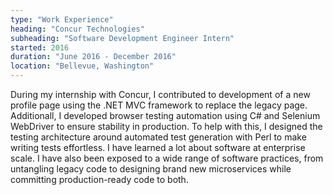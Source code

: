 ```yaml
---
type: "Work Experience"
heading: "Concur Technologies"
subheading: "Software Development Engineer Intern"
started: 2016
duration: "June 2016 - December 2016"
location: "Bellevue, Washington"
---
```


During my internship with Concur, I contributed to development of a new profile page using the .NET MVC framework to replace the legacy page. Additionall, I developed browser testing automation using C# and Selenium WebDriver to ensure stability in production. To help with this, I designed the testing architecture around automated test generation with Perl to make writing tests effortless. I have learned a lot about software at enterprise scale. I have also been exposed to a wide range of software practices, from untangling legacy code to designing brand new microservices while committing production-ready code to both. 
